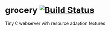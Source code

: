 # grocery [![Build Status](https://travis-ci.org/dottorblaster/grocery.svg?branch=master)](https://travis-ci.org/dottorblaster/grocery)
Tiny C webserver with resource adaption features
